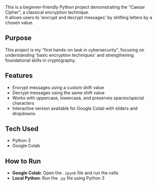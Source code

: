 This is a beginner-friendly Python project demonstrating the "Caesar Cipher", a classical encryption technique.  
It allows users to 'encrypt and decrypt messages' by shifting letters by a chosen value. 

## Purpose
This project is my "first hands-on task in cybersecurity", focusing on understanding 'basic encryption techniques' and strengthening foundational skills in cryptography.

## Features
- Encrypt messages using a custom shift value
- Decrypt messages using the same shift value
- Works with uppercase, lowercase, and preserves spaces/special characters
- Interactive version available for Google Colab with sliders and dropdowns

 ## Tech Used
- Python 3
- Google Colab

 ## How to Run
- **Google Colab**: Open the `.ipynb` file and run the cells  
- **Local Python**: Run the `.py` file using Python 3 




